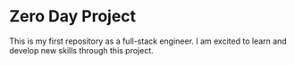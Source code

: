 # Zero Day Project

This is my first repository as a full-stack engineer. 
I am excited to learn and develop new skills through this project.